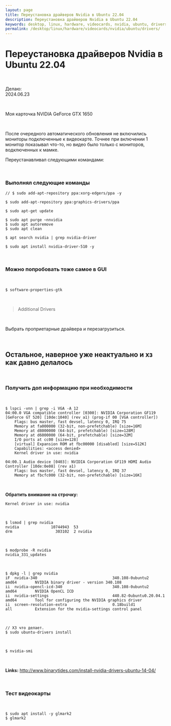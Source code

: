 ```yaml
---
layout: page
title: Переустановка драйверов Nvidia в Ubuntu 22.04
description: Переустановка драйверов Nvidia в Ubuntu 22.04
keywords: desktop, linux, hardware, videocards, nvidia, ubuntu, drivers
permalink: /desktop/linux/hardware/videocards/nvidia/ubuntu/drivers/
---
```


# Переустановка драйверов Nvidia в Ubuntu 22.04

<br/>

Делаю:  
2024.06.23

<br/>

Моя карточка NVIDIA GeForce GTX 1650

<br/>

После очередного автоматического обновления не включились мониторы подключенные к видеокарте. Точнее при включении 1 монитор показывал что-то, но видео было только с мониторов, водключенных к мамке.

Переустанавливал следующими командами:

<br/>

### Выполнял следующие команды

```
// $ sudo add-apt-repository ppa:xorg-edgers/ppa -y

$ sudo add-apt-repository ppa:graphics-drivers/ppa

$ sudo apt-get update

$ sudo apt purge ~nnvidia
$ sudo apt autoremove
$ sudo apt clean

$ apt search nvidia | grep nvidia-driver

$ sudo apt install nvidia-driver-510 -y
```

<br/>

### Можно попробовать тоже самое в GUI

<br/>

```
$ software-properties-gtk
```

<br/>

> Additional Drivers

<br/>

Выбрать проприетарные драйвера и перезагрузиться.

<!--
<br/>

```
$ sudo dpkg -l | grep nvidia-driver | awk '{print $2}'
nvidia-driver-510
nvidia-driver-535
```

<br/>

```
// Удаление
$ sudo dpkg -P $(dpkg -l | grep nvidia-driver | awk '{print $2}')

$ sudo apt install -y nvidia-driver-510
``` -->

<!--

<br/>

### Удалить установленные драйвера Nvidia и установить opensource nouveau

Ченый экран GUI не стартует. В общем проблемы с драйверами от Nvidia. Пока не удалил, GUI не стартовали.

<br/>

    $ sudo dpkg -P $(dpkg -l | grep nvidia-driver | awk '{print $2}')

    $ sudo apt autoremove -y

    $ sudo apt install xserver-xorg-video-nouveau

    $ sudo reboot

-->

<br/>

## Остальное, наверное уже неактуально и хз как давно делалось

<br/>

### Получить доп информацию при необходимости

<br/>

```
$ lspci -vnn | grep -i VGA -A 12
04:00.0 VGA compatible controller [0300]: NVIDIA Corporation GF119 [GeForce GT 520] [10de:1040] (rev a1) (prog-if 00 [VGA controller])
    Flags: bus master, fast devsel, latency 0, IRQ 75
    Memory at fa000000 (32-bit, non-prefetchable) [size=16M]
    Memory at d8000000 (64-bit, prefetchable) [size=128M]
    Memory at d6000000 (64-bit, prefetchable) [size=32M]
    I/O ports at cc00 [size=128]
    [virtual] Expansion ROM at fbc00000 [disabled] [size=512K]
    Capabilities: <access denied>
    Kernel driver in use: nvidia

04:00.1 Audio device [0403]: NVIDIA Corporation GF119 HDMI Audio Controller [10de:0e08] (rev a1)
    Flags: bus master, fast devsel, latency 0, IRQ 37
    Memory at fbcfc000 (32-bit, non-prefetchable) [size=16K]
```

<br/>

**Обратить внимание на строчку:**

    Kernel driver in use: nvidia

<br/>

    $ lsmod | grep nvidia
    nvidia              10744943  53
    drm                   303102  2 nvidia

<br/>

    $ modprobe -R nvidia
    nvidia_331_updates

<br/>

    $ dpkg -l | grep nvidia
    iF  nvidia-340                                 340.108-0ubuntu2                    amd64        NVIDIA binary driver - version 340.108
    ii  nvidia-opencl-icd-340                      340.108-0ubuntu2                    amd64        NVIDIA OpenCL ICD
    ii  nvidia-settings                            440.82-0ubuntu0.20.04.1             amd64        Tool for configuring the NVIDIA graphics driver
    ii  screen-resolution-extra                    0.18build1                          all          Extension for the nvidia-settings control panel

<br/>

    // ХЗ что делает.
    $ sudo ubuntu-drivers install

<br/>

    $ nvidia-smi

<br/>

**Links:**
http://www.binarytides.com/install-nvidia-drivers-ubuntu-14-04/

<br/>

### Тест видеокарты

<br/>

```
$ sudo apt install -y glmark2
$ glmark2
```
